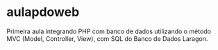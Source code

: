 # aulapdoweb

Primeira aula integrando PHP com banco de dados utilizando o método MVC (Model, Controller, View), com SQL do Banco de Dados Laragon.
